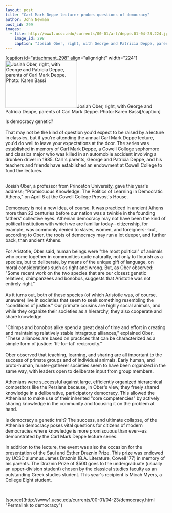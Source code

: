 ```yaml
---
layout: post
title: "Carl Mark Deppe lecturer probes questions of democracy"
author: John Newman
post_id: 299
images:
  - file: http://www1.ucsc.edu/currents/00-01/art/deppe.01-04-23.224.jpg
    image_id: 298
    caption: "Josiah Ober, right, with George and Patricia Deppe, parents of Carl Mark Deppe. Photo: Karen Bassi"
---
```


[caption id="attachment_298" align="alignright" width="224"]<a href="http://localhost/mysite/wp-content/uploads/2001/04/deppe.01-04-23.224.jpg"><img class="size-full wp-image-298" src="http://localhost/mysite/wp-content/uploads/2001/04/deppe.01-04-23.224.jpg" alt="Josiah Ober, right, with George and Patricia Deppe, parents of Carl Mark Deppe. Photo: Karen Bassi" width="224" height="147" /></a>Josiah Ober, right, with George and Patricia Deppe, parents of Carl Mark Deppe. Photo: Karen Bassi[/caption]
<p>
  Is democracy genetic?<br>
  <br>
  That may not be the kind of question you'd expect to be raised by a lecture in classics, but if you're attending the annual Carl Mark Deppe lecture, you'd do well to leave your expectations at the door. The series was established in memory of Carl Mark Deppe, a Cowell College sophomore and classics major who was killed in an automobile accident involving a drunken driver in 1985. Carl's parents, George and Patricia Deppe, and his teachers and friends have established an endowment at Cowell College to fund the lectures.<br>
  <br>
</p>Josiah Ober, a professor from Princeton University, gave this year's address; "Promiscuous Knowledge: The Politics of Learning in Democratic Athens," on April 6 at the Cowell College Provost's House.<br>
<br>
Democracy is not a new idea, of course. It was practiced in ancient Athens more than 22 centuries before our nation was a twinkle in the founding fathers' collective eyes. Athenian democracy may not have been the kind of political institution with which we are familiar today--citizenship, for example, was commonly denied to slaves, women, and foreigners--but, according to Ober, the roots of democracy may run a lot deeper, and further back, than ancient Athens.<br>
<br>
For Aristotle, Ober said, human beings were "the most political" of animals who come together in communities quite naturally, not only to flourish as a species, but to deliberate, by means of the unique gift of language, on moral considerations such as right and wrong. But, as Ober observed: "Some recent work on the two species that are our closest genetic relatives, chimpanzees and bonobos, suggests that Aristotle was not entirely right."<br>
<br>
As it turns out, both of these species (of which Aristotle was, of course, unaware) live in societies that seem to seek something resembling the "conditions of justice." Our primate cousins are highly social animals, and while they organize their societies as a hierarchy, they also cooperate and share knowledge.<br>
<br>
"Chimps and bonobos alike spend a great deal of time and effort in creating and maintaining relatively stable intragroup alliances," explained Ober. "These alliances are based on practices that can be characterized as a simple form of justice: 'tit-for-tat' reciprocity."<br>
<br>
Ober observed that teaching, learning, and sharing are all important to the success of primate groups and of individual animals. Early human, and proto-human, hunter-gatherer societies seem to have been organized in the same way, with leaders open to deliberate input from group members.<br>
<br>
Athenians were successful against large, efficiently organized hierarchical competitors like the Persians because, in Ober's view, they freely shared knowledge in a deliberative, participatory democracy. This allowed the Athenians to make use of their inherited "core competencies" by actively sharing knowledge in the community and focusing it on the problem at hand.<br>
<br>
Is democracy a genetic trait? The success, and ultimate collapse, of the Athenian democracy poses vital questions for citizens of modern democracies where knowledge is more promiscuous than ever--as demonstrated by the Carl Mark Deppe lecture series.<br>
<br>
In addition to the lecture, the event was also the occasion for the presentation of the Saul and Esther Draznin Prize. This prize was endowed by UCSC alumnus James Draznin (B.A. Literature, Cowell '77) in memory of his parents. The Draznin Prize of $500 goes to the undergraduate (usually an upper-division student) chosen by the classical studies faculty as an outstanding Greek studies student. This year's recipient is Micah Myers, a College Eight student.
<p>
  <br>

</p>
[source](http://www1.ucsc.edu/currents/00-01/04-23/democracy.html "Permalink to democracy")
